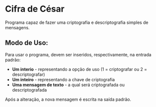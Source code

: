 # Cifra de César

Programa capaz de fazer uma criptografia e descriptografia simples de mensagens. 

## Modo de Uso:

Para usar o programa, devem ser inseridos, respectivamente, na entrada padrão:
* **Um interio** - representando a opção de uso (1 = criptografar ou 2 = descriptografar)
* **Um inteiro** - representando a chave de criptografia
* **Uma mensagem de texto** - a qual será criptografada ou descriptografada

Após a alteração, a nova mensagem é escrita na saída padrão.